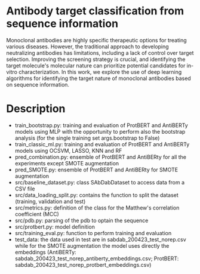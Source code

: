 # Antibody target classification from sequence information

Monoclonal antibodies are highly specific therapeutic options for treating various diseases. However, the traditional approach to developing neutralizing antibodies has limitations, including a lack of control over target selection. Improving the screening strategy is crucial, and identifying the target molecule's molecular nature can prioritize potential candidates for in-vitro characterization. In this work, we explore the use of deep learning algorithms for identifying the target nature of monoclonal antibodies based on sequence information.

# Description
* train_bootstrap.py: training and evaluation of ProtBERT and AntiBERTy models using MLP with the opportunity to perform also the bootstrap analysis (for the single training set args.bootstrap to False)
* train_classic_ml.py: training and evaluation of ProtBERT and AntiBERTy models using OCSVM, LASSO, KNN and RF
* pred_combination.py: ensemble of ProtBERT and AntiBERty for all the experiments except SMOTE augmentation
* pred_SMOTE.py: ensemble of ProtBERT and AntiBERty for SMOTE augmentation
* src/baseline_dataset.py: class SAbDabDataset to access data from a CSV file
* src/data_loading_split.py: contains the function to split the dataset (training, validation and test)
* src/metrics.py: definition of the class for the Matthew's correlation coefficient (MCC)
* src/pdb.py: parsing of the pdb to optain the sequence
* src/protbert.py: model definition
* src/training_eval.py: function to perform training and evaluation
* test_data: the data used in test are in sabdab_200423_test_norep.csv while for the SMOTE augmentation the model uses directly the embeddings (AntiBERTy: sabdab_200423_test_norep_antiberty_embeddings.csv; ProtBERT: sabdab_200423_test_norep_protbert_embeddings.csv)
